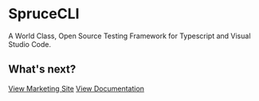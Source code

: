 # SpruceCLI
A World Class, Open Source Testing Framework for Typescript and Visual Studio Code.

## What's next?

[View Marketing Site](https://cli.spruce.bot)
[View Documentation](https://developer.spruce.bot/concepts/spruce-cli/) 
